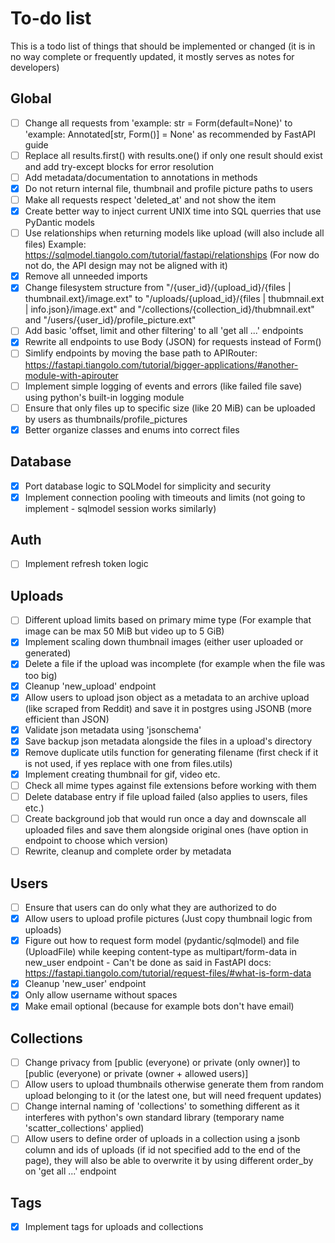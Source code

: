# To-do list
This is a todo list of things that should be implemented or changed (it is in no way complete or frequently updated, it mostly serves as notes for developers)

## Global
- [ ] Change all requests from 'example: str = Form(default=None)' to 'example: Annotated[str, Form()] = None' as recommended by FastAPI guide
- [ ] Replace all results.first() with results.one() if only one result should exist and add try-except blocks for error resolution
- [ ] Add metadata/documentation to annotations in methods
- [x] Do not return internal file, thumbnail and profile picture paths to users
- [ ] Make all requests respect 'deleted_at' and not show the item
- [x] Create better way to inject current UNIX time into SQL querries that use PyDantic models
- [ ] Use relationships when returning models like upload (will also include all files) Example: https://sqlmodel.tiangolo.com/tutorial/fastapi/relationships (For now do not do, the API design may not be aligned with it) 
- [x] Remove all unneeded imports
- [x] Change filesystem structure from "/{user_id}/{upload_id}/{files | thumbnail.ext}/image.ext" to "/uploads/{upload_id}/{files | thubmnail.ext | info.json}/image.ext" and "/collections/{collection_id}/thubmnail.ext" and "/users/{user_id}/profile_picture.ext"
- [ ] Add basic 'offset, limit and other filtering' to all 'get all ...' endpoints
- [x] Rewrite all endpoints to use Body (JSON) for requests instead of Form()
- [ ] Simlify endpoints by moving the base path to APIRouter: https://fastapi.tiangolo.com/tutorial/bigger-applications/#another-module-with-apirouter
- [ ] Implement simple logging of events and errors (like failed file save) using python's built-in logging module
- [ ] Ensure that only files up to specific size (like 20 MiB) can be uploaded by users as thumbnails/profile_pictures
- [x] Better organize classes and enums into correct files

## Database
- [x] Port database logic to SQLModel for simplicity and security
- [x] Implement connection pooling with timeouts and limits (not going to implement - sqlmodel session works similarly)

## Auth
- [ ] Implement refresh token logic

## Uploads
- [ ] Different upload limits based on primary mime type (For example that image can be max 50 MiB but video up to 5 GiB)
- [x] Implement scaling down thumbnail images (either user uploaded or generated)
- [x] Delete a file if the upload was incomplete (for example when the file was too big)
- [x] Cleanup 'new_upload' endpoint
- [x] Allow users to upload json object as a metadata to an archive upload (like scraped from Reddit) and save it in postgres using JSONB (more efficient than JSON)
- [x] Validate json metadata using 'jsonschema'
- [x] Save backup json metadata alongside the files in a upload's directory
- [x] Remove duplicate utils function for generating filename (first check if it is not used, if yes replace with one from files.utils)
- [x] Implement creating thumbnail for gif, video etc.
- [ ] Check all mime types against file extensions before working with them
- [ ] Delete database entry if file upload failed (also applies to users, files etc.)
- [ ] Create background job that would run once a day and downscale all uploaded files and save them alongside original ones (have option in endpoint to choose which version)
- [ ] Rewrite, cleanup and complete order by metadata

## Users
- [ ] Ensure that users can do only what they are authorized to do
- [x] Allow users to upload profile pictures (Just copy thumbnail logic from uploads)
- [x] Figure out how to request form model (pydantic/sqlmodel) and file (UploadFile) while keeping content-type as multipart/form-data in new_user endpoint - Can't be done as said in FastAPI docs: https://fastapi.tiangolo.com/tutorial/request-files/#what-is-form-data
- [x] Cleanup 'new_user' endpoint
- [x] Only allow username without spaces
- [x] Make email optional (because for example bots don't have email)

## Collections
- [ ] Change privacy from [public (everyone) or private (only owner)] to [public (everyone) or private (owner + allowed users)]
- [ ] Allow users to upload thumbnails otherwise generate them from random upload belonging to it (or the latest one, but will need frequent updates)
- [ ] Change internal naming of 'collections' to something different as it interferes with python's own standard library (temporary name 'scatter_collections' applied)
- [ ] Allow users to define order of uploads in a collection using a jsonb column and ids of uploads (if id not specified add to the end of the page), they will also be able to overwrite it by using different order_by on 'get all ...' endpoint

## Tags
- [x] Implement tags for uploads and collections